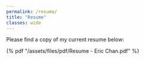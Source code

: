 ```yaml
---
permalink: /resume/
title: "Resume"
classes: wide
---
```


Please find a copy of my current resume below:

{% pdf "/assets/files/pdf/Resume - Eric Chan.pdf" %}
